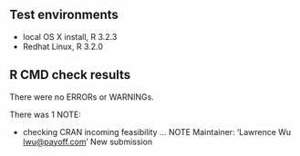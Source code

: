 ## Test environments
* local OS X install, R 3.2.3
* Redhat Linux, R 3.2.0

## R CMD check results
There were no ERRORs or WARNINGs. 

There was 1 NOTE:

* checking CRAN incoming feasibility ... NOTE
Maintainer: ‘Lawrence Wu <lwu@payoff.com>’
New submission

